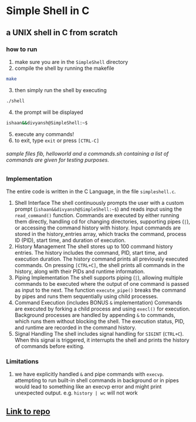 # Simple Shell in C
## a UNIX shell in C from scratch
### how to run
1) make sure you are in the `SimpleShell` directory
2)  compile the shell by running the makefile
```bash
make
```
3) then simply run the shell by executing
```bash
./shell
```
4) the prompt will be displayed
```bash
ishaan&&divyansh@SimpleShell:~$
```
5) execute any commands!
6) to exit, type `exit` or press `[CTRL-C]`
###### sample files fib, helloworld and a commands.sh containing a list of commands are given for testing purposes.
### Implementation
The entire code is written in the C Language, in the file `simpleshell.c`.
1. Shell Interface
The shell continuously prompts the user with a custom prompt (`ishaan&&divyansh@SimpleShell:~$`) and reads input using the `read_command()` function.
Commands are executed by either running them directly, handling cd for changing directories, supporting pipes (`|`), or accessing the command history with history.
Input commands are stored in the history_entries array, which tracks the command, process ID (PID), start time, and duration of execution.
2. History Management
The shell stores up to 100 command history entries. The history includes the command, PID, start time, and execution duration.
The history command prints all previously executed commands.
On pressing `[CTRL+C]`, the shell prints all commands in the history, along with their PIDs and runtime information.
3. Piping Implementation
The shell supports piping (`|`), allowing multiple commands to be executed where the output of one command is passed as input to the next. The function `execute_pipe()` breaks the command by pipes and runs them sequentially using child processes.
4. Command Execution (includes BONUS `&` implementation)
Commands are executed by forking a child process and using `execl()` for execution. Background processes are handled by appending `&` to commands, which runs them without blocking the shell.
The execution status, PID, and runtime are recorded in the command history.
5. Signal Handling
The shell includes signal handling for `SIGINT` (`CTRL+C`). When this signal is triggered, it interrupts the shell and prints the history of commands before exiting.

### Limitations
1. we have explicitly handled  `&` and pipe commands with `execvp`. attempting to run built-in shell commands in background or in pipes would lead to something like an execvp error and might print unexpected output. e.g. `history | wc` will not work
## [Link to repo](https://github.com/Ishaaann/os-assignments)
